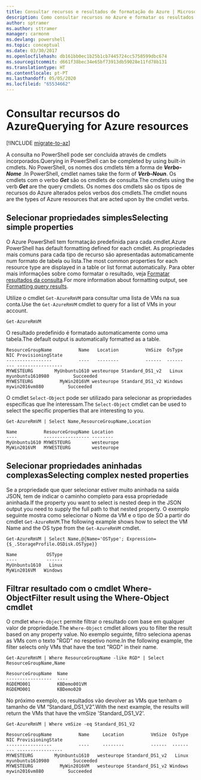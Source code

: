 ```yaml
---
title: Consultar recursos e resultados de formatação do Azure | Microsoft Docs
description: Como consultar recursos no Azure e formatar os resultados.
author: sptramer
ms.author: sttramer
manager: carmonm
ms.devlang: powershell
ms.topic: conceptual
ms.date: 03/30/2017
ms.openlocfilehash: db161bb0ec1b25b1cb7445724cc5758599dbc674
ms.sourcegitcommit: d661f38bec34e65bf73913db59028e11fd78b131
ms.translationtype: HT
ms.contentlocale: pt-PT
ms.lasthandoff: 05/05/2020
ms.locfileid: "65534662"
---
```

# <a name="querying-for-azure-resources"></a><span data-ttu-id="bebc0-103">Consultar recursos do Azure</span><span class="sxs-lookup"><span data-stu-id="bebc0-103">Querying for Azure resources</span></span>

[!INCLUDE [migrate-to-az](../includes/migrate-to-az.md)]

<span data-ttu-id="bebc0-104">A consulta no PowerShell pode ser concluída através de cmdlets incorporados.</span><span class="sxs-lookup"><span data-stu-id="bebc0-104">Querying in PowerShell can be completed by using built-in cmdlets.</span></span> <span data-ttu-id="bebc0-105">No PowerShell, os nomes dos cmdlets têm a forma de **_Verbo-Nome_** .</span><span class="sxs-lookup"><span data-stu-id="bebc0-105">In PowerShell, cmdlet names take the form of **_Verb-Noun_**.</span></span> <span data-ttu-id="bebc0-106">Os cmdlets com o verbo **_Get_** são os cmdlets de consulta.</span><span class="sxs-lookup"><span data-stu-id="bebc0-106">The cmdlets using the verb **_Get_** are the query cmdlets.</span></span> <span data-ttu-id="bebc0-107">Os nomes dos cmdlets são os tipos de recursos do Azure alterados pelos verbos dos cmdlets.</span><span class="sxs-lookup"><span data-stu-id="bebc0-107">The cmdlet nouns are the types of Azure resources that are acted upon by the cmdlet verbs.</span></span>

## <a name="selecting-simple-properties"></a><span data-ttu-id="bebc0-108">Selecionar propriedades simples</span><span class="sxs-lookup"><span data-stu-id="bebc0-108">Selecting simple properties</span></span>

<span data-ttu-id="bebc0-109">O Azure PowerShell tem formatação predefinida para cada cmdlet.</span><span class="sxs-lookup"><span data-stu-id="bebc0-109">Azure PowerShell has default formatting defined for each cmdlet.</span></span> <span data-ttu-id="bebc0-110">As propriedades mais comuns para cada tipo de recurso são apresentadas automaticamente num formato de tabela ou lista.</span><span class="sxs-lookup"><span data-stu-id="bebc0-110">The most common properties for each resource type are displayed in a table or list format automatically.</span></span> <span data-ttu-id="bebc0-111">Para obter mais informações sobre como formatar o resultado, veja [Formatar resultados da consulta](formatting-output.md).</span><span class="sxs-lookup"><span data-stu-id="bebc0-111">For more information about formatting output, see [Formatting query results](formatting-output.md).</span></span>

<span data-ttu-id="bebc0-112">Utilize o cmdlet `Get-AzureRmVM` para consultar uma lista de VMs na sua conta.</span><span class="sxs-lookup"><span data-stu-id="bebc0-112">Use the `Get-AzureRmVM` cmdlet to query for a list of VMs in your account.</span></span>

```powershell-interactive
Get-AzureRmVM
```

<span data-ttu-id="bebc0-113">O resultado predefinido é formatado automaticamente como uma tabela.</span><span class="sxs-lookup"><span data-stu-id="bebc0-113">The default output is automatically formatted as a table.</span></span>

```output
ResourceGroupName          Name   Location          VmSize  OsType              NIC ProvisioningState
-----------------          ----   --------          ------  ------              --- -----------------
MYWESTEURG        MyUnbuntu1610 westeurope Standard_DS1_v2   Linux myunbuntu1610980         Succeeded
MYWESTEURG          MyWin2016VM westeurope Standard_DS1_v2 Windows   mywin2016vm880         Succeeded
```

<span data-ttu-id="bebc0-114">O cmdlet `Select-Object` pode ser utilizado para selecionar as propriedades específicas que lhe interessam.</span><span class="sxs-lookup"><span data-stu-id="bebc0-114">The `Select-Object` cmdlet can be used to select the specific properties that are interesting to you.</span></span>

```powershell-interactive
Get-AzureRmVM | Select Name,ResourceGroupName,Location
```

```output
Name          ResourceGroupName Location
----          ----------------- --------
MyUnbuntu1610 MYWESTEURG        westeurope
MyWin2016VM   MYWESTEURG        westeurope
```

## <a name="selecting-complex-nested-properties"></a><span data-ttu-id="bebc0-115">Selecionar propriedades aninhadas complexas</span><span class="sxs-lookup"><span data-stu-id="bebc0-115">Selecting complex nested properties</span></span>

<span data-ttu-id="bebc0-116">Se a propriedade que quer selecionar estiver muito aninhada na saída JSON, tem de indicar o caminho completo para essa propriedade aninhada.</span><span class="sxs-lookup"><span data-stu-id="bebc0-116">If the property you want to select is nested deep in the JSON output you need to supply the full path to that nested property.</span></span> <span data-ttu-id="bebc0-117">O exemplo seguinte mostra como selecionar o Nome da VM e o tipo de SO a partir do cmdlet `Get-AzureRmVM`.</span><span class="sxs-lookup"><span data-stu-id="bebc0-117">The following example shows how to select the VM Name and the OS type from the `Get-AzureRmVM` cmdlet.</span></span>

```powershell-interactive
Get-AzureRmVM | Select Name,@{Name='OSType'; Expression={$_.StorageProfile.OSDisk.OSType}}
```

```output
Name           OSType
----           ------
MyUnbuntu1610   Linux
MyWin2016VM   Windows
```

## <a name="filter-result-using-the-where-object-cmdlet"></a><span data-ttu-id="bebc0-118">Filtrar resultado com o cmdlet Where-Object</span><span class="sxs-lookup"><span data-stu-id="bebc0-118">Filter result using the Where-Object cmdlet</span></span>

<span data-ttu-id="bebc0-119">O cmdlet `Where-Object` permite filtrar o resultado com base em qualquer valor de propriedade.</span><span class="sxs-lookup"><span data-stu-id="bebc0-119">The `Where-Object` cmdlet allows you to filter the result based on any property value.</span></span> <span data-ttu-id="bebc0-120">No exemplo seguinte, filtro seleciona apenas as VMs com o texto "RGD" no respetivo nome.</span><span class="sxs-lookup"><span data-stu-id="bebc0-120">In the following example, the filter selects only VMs that have the text "RGD" in their name.</span></span>

```powershell-interactive
Get-AzureRmVM | Where ResourceGroupName -like RGD* | Select ResourceGroupName,Name
```

```output
ResourceGroupName  Name
-----------------  ----
RGDEMO001          KBDemo001VM
RGDEMO001          KBDemo020
```

<span data-ttu-id="bebc0-121">No próximo exemplo, os resultados vão devolver as VMs que tenham o tamanho de VM “Standard_DS1_V2”.</span><span class="sxs-lookup"><span data-stu-id="bebc0-121">With the next example, the results will return the VMs that have the vmSize 'Standard_DS1_V2'.</span></span>

```powershell-interactive
Get-AzureRmVM | Where vmSize -eq Standard_DS1_V2
```

```output
ResourceGroupName          Name     Location          VmSize  OsType              NIC ProvisioningState
-----------------          ----     --------          ------  ------              --- -----------------
MYWESTEURG        MyUnbuntu1610   westeurope Standard_DS1_v2   Linux myunbuntu1610980         Succeeded
MYWESTEURG          MyWin2016VM   westeurope Standard_DS1_v2 Windows   mywin2016vm880         Succeeded
```
